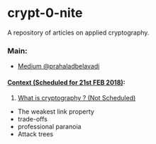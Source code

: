 # crypt-0-nite
A repository of articles on applied cryptography.

### Main:
- [Medium @prahaladbelavadi](https://medium.com/@prahaladbelavadi)

#### [Context (Scheduled for 21st FEB 2018)](https://medium.com/p/98e49635cfca):

1. [What is cryptography ? (Not Scheduled)](https://medium.com/p/b3fe036fcaca)
  - The weakest link property
  - trade-offs
  - professional paranoia
  - Attack trees
